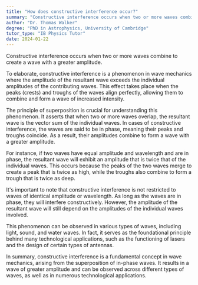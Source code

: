 ```yaml
---
title: "How does constructive interference occur?"
summary: "Constructive interference occurs when two or more waves combine to produce a wave of greater amplitude."
author: "Dr. Thomas Walker"
degree: "PhD in Astrophysics, University of Cambridge"
tutor_type: "IB Physics Tutor"
date: 2024-01-22
---
```


Constructive interference occurs when two or more waves combine to create a wave with a greater amplitude.

To elaborate, constructive interference is a phenomenon in wave mechanics where the amplitude of the resultant wave exceeds the individual amplitudes of the contributing waves. This effect takes place when the peaks (crests) and troughs of the waves align perfectly, allowing them to combine and form a wave of increased intensity.

The principle of superposition is crucial for understanding this phenomenon. It asserts that when two or more waves overlap, the resultant wave is the vector sum of the individual waves. In cases of constructive interference, the waves are said to be in phase, meaning their peaks and troughs coincide. As a result, their amplitudes combine to form a wave with a greater amplitude.

For instance, if two waves have equal amplitude and wavelength and are in phase, the resultant wave will exhibit an amplitude that is twice that of the individual waves. This occurs because the peaks of the two waves merge to create a peak that is twice as high, while the troughs also combine to form a trough that is twice as deep.

It's important to note that constructive interference is not restricted to waves of identical amplitude or wavelength. As long as the waves are in phase, they will interfere constructively. However, the amplitude of the resultant wave will still depend on the amplitudes of the individual waves involved.

This phenomenon can be observed in various types of waves, including light, sound, and water waves. In fact, it serves as the foundational principle behind many technological applications, such as the functioning of lasers and the design of certain types of antennas.

In summary, constructive interference is a fundamental concept in wave mechanics, arising from the superposition of in-phase waves. It results in a wave of greater amplitude and can be observed across different types of waves, as well as in numerous technological applications.
    